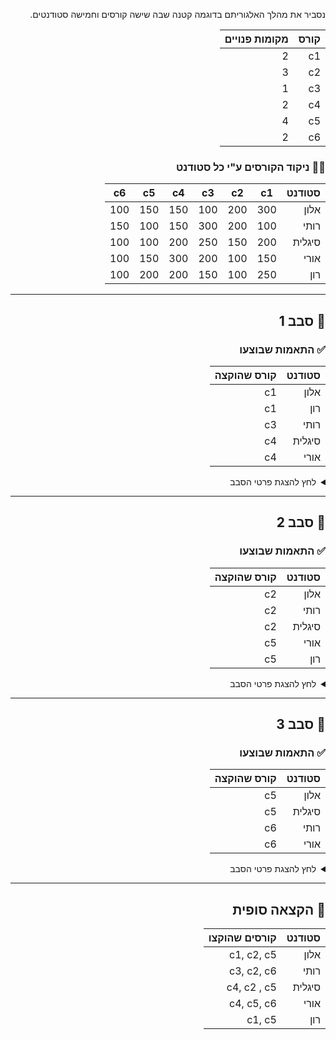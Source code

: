 <div dir="rtl">
  
נסביר את מהלך האלגוריתם בדוגמה קטנה שבה שישה קורסים וחמישה סטודנטים.

| קורס | מקומות פנויים |
|------|----------------|
| c1   | 2              |
| c2   | 3              |
| c3   | 1              |
| c4   | 2              |
| c5   | 4              |
| c6   | 2              |


### 👩‍🎓 ניקוד הקורסים ע"י כל סטודנט

| סטודנט  | c1  | c2  | c3  | c4  | c5  | c6  |
|----------|-----|-----|-----|-----|-----|-----|
| אלון     | 300 | 200 | 100 | 150 | 150 | 100 |
| רותי     | 100 | 200 | 300 | 150 | 100 | 150 |
| סיגלית   | 200 | 150 | 250 | 200 | 100 | 100 |
| אורי     | 150 | 100 | 200 | 300 | 150 | 100 |
| רון      | 250 | 100 | 150 | 200 | 200 | 100 |


---

## 🔁 סבב 1

### ✅ התאמות שבוצעו

| סטודנט  | קורס שהוקצה |
|----------|--------------|
| אלון     | c1           |
| רון      | c1           |
| רותי     | c3           |
| סיגלית   | c4           |
| אורי     | c4           |

<details>
<summary>לחץ להצגת פרטי הסבב</summary>



### 🎯 גרפים


הגרף עם שידוך:
  ![image](https://github.com/user-attachments/assets/0e717bda-2108-43c7-871b-4cac80588b7e)

</details>

---

## 🔁 סבב 2

### ✅ התאמות שבוצעו

| סטודנט  | קורס שהוקצה |
|----------|--------------|
| אלון     | c2           |
| רותי     | c2           |
| סיגלית   | c2           |
| אורי     | c5           |
| רון      | c5           |

<details>
<summary>לחץ להצגת פרטי הסבב</summary>

### 🎯 גרפים

### 👩‍🎓 ניקוד מעודכן של הקורסים שנשארו (כולל פיצוי לסיגלית)

| סטודנט  | c2  | c5  | c6  |
|----------|-----|-----|-----|
| אלון     | 200 | 150 | 100 |
| רותי     | 200 | 100 | 150 |
| סיגלית   | 200 ✅ | 100 | 100 |
| אורי     | 100 | 150 | 100 |
| רון      | 100 | 200 | 100 |

גרף שידוך עם ניקוד:  
  ![image](https://github.com/user-attachments/assets/a1ef79e8-42ba-4875-aed7-e71830c769cc)


</details>

---

## 🔁 סבב 3

### ✅ התאמות שבוצעו

| סטודנט  | קורס שהוקצה |
|----------|--------------|
| אלון     | c5           |
| סיגלית   | c5           |
| רותי     | c6           |
| אורי     | c6           |

<details>
<summary>לחץ להצגת פרטי הסבב</summary>

### 👩‍🎓 ניקוד מעודכן של הקורסים שנשארו

| סטודנט  | c5  | c6  |
|----------|-----|-----|
| אלון     | 150 | 100 |
| רותי     | 100 | 150 |
| סיגלית   | 100 | 100 |
| אורי     | —   | 100 |

### 🎯 גרפים

גרף העדפות מלא:  
  ![image](https://github.com/user-attachments/assets/3eb9f574-34b8-470c-a06e-e8ba84b67a10)

גרף שידוך עם ניקוד:  
  ![image](https://github.com/user-attachments/assets/373c8794-ee1e-43d8-9589-da75c9e8a79e)


</details>

---

## 🧾 הקצאה סופית

| סטודנט  | קורסים שהוקצו                     |
|----------|------------------------------------|
| אלון     | c1, c2, c5                         |
| רותי     | c3, c2, c6                         |
| סיגלית   | c4, c2 , c5         |
| אורי     | c4, c5, c6                         |
| רון      | c1, c5                             |

</div>
